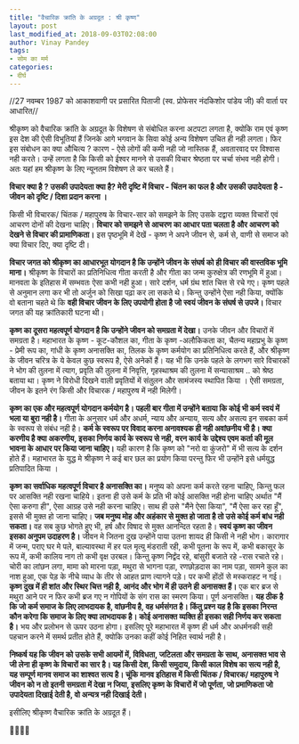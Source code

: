 ```yaml
---
title: "वैचारिक क्रांति के अग्रदूत : श्री कृष्ण"
layout: post
last_modified_at: 2018-09-03T02:08:00
author: Vinay Pandey
tags:
- सोम का मर्म
categories:
- दीर्घ
---
```

//27 नवम्बर 1987 को आकाशवाणी पर प्रसारित पिताजी (स्व. प्रोफेसर नंदकिशोर पांडेय जी)  की वार्ता पर आधारित//

श्रीकृष्ण को वैचारिक क्रांति के अग्रदूत के विशेषण से  संबोधित करना अटपटा लगता है, क्योकि राम एवं कृष्ण इस देश की ऐसी विभूतियां हैं जिनके आगे भगवान के सिवा कोई अन्य विशेषण उचित ही नही लगता। फिर इस संबोधन का क्या औचित्य ? कारण - ऐसे लोगों की कमी नही जो नास्तिक हैं, अवतारवाद पर विश्वास नही करते। उन्हें लगता है कि किसी को ईश्वर मानने से उसकी विचार श्रेष्ठता पर चर्चा संभव नही होगी। अतः यहां हम श्रीकृष्ण के लिए न्यूनतम  विशेषण ले कर चलते हैं। 

**विचार क्या है ? उसकी उपादेयता क्या है? मेरी दृष्टि में विचार - चिंतन का फल है और उसकी उपादेयता है - जीवन को दृष्टि / दिशा प्रदान करना ।** 

किसी भी विचारक/ चिंतक / महापुरुष के विचार-सार को समझने के लिए उसके दद्वारा व्यक्त विचारों एवं आचरण दोनों की देखना चाहिए।  **विचार को समझने से आचरण का आधार पता चलता है और आचरण को देखने से विचार की प्रामाणिकता।**  इस पृष्ठभूमि में देखें - कृष्ण ने अपने जीवन से, कर्म से, वाणी से समाज को क्या विचार दिए, क्या दृष्टि दी। 

**विचार जगत को श्रीकृष्ण का आधारभूत योगदान है कि उन्होंने जीवन के संघर्ष को ही विचार की वास्तविक भूमि माना।** श्रीकृष्ण के विचारों का प्रतिनिधित्व गीता करती है और गीता का जन्म कुरुक्षेत्र की रणभूमि में हुआ। मानवता के इतिहास में सम्भवतः ऐसा कभी नही हुआ। सारे दर्शन, धर्म ग्रंथ शांत चित्त से रचे गए। कृष्ण पहले से अनुमान लगा कर भी तो अर्जुन को सिखा पढ़ा कर ला सकते थे। किन्तु उन्होंने ऐसा नही किया, क्योंकि वो बताना चहते थे कि **वही विचार जीवन के लिए उपयोगी होता है जो स्वयं जीवन के संघर्ष से उपजे।** विचार जगत की यह क्रांतिकारी घटना थी।

**कृष्ण का दूसरा महत्वपूर्ण योगदान है कि उन्होंने जीवन को समग्रता में देखा।** उनके जीवन और विचारों में समग्रता है। महाभारत के कृष्ण - कूट-कौशल का, गीता के कृष्ण -अलौकिकता का, चैतन्य महाप्रभु के कृष्ण - प्रेमी रूप का, गांधी के कृष्ण अनासक्ति का, तिलक के कृष्ण कर्मयोग का प्रतिनिधित्व करते हैं, और श्रीकृष्ण के जीवन चरित्र के ये केवल कुछ स्वरूप है, ऐसे अनेकों हैं। यह भी कि उनके पहले के लगभग सारे विचारकों ने भोग की तुलना में त्याग, प्रवृति की तुलना में निवृत्ति, गृहस्थाश्रम की तुलना में सन्यासाश्रम .. को श्रेष्ठ बताया था।  कृष्ण ने विरोधी दिखने वाली प्रवृतियों में संतुलन और सामंजस्य स्थापित किया । ऐसी समग्रता, जीवन के इतने रंग किसी और विचारक / महापुरुष में नही मिलेगी।

**कृष्ण का एक और महत्वपूर्ण योगदान कर्मयोग है। पहली बार गीता में उन्होंने बताया कि कोई भी कर्म स्वयं में भला या बुरा नही है।**  गीता के अनुसार धर्म और अधर्म, न्याय और अन्याय, सत्य और असत्य इन सबका कर्म के स्वरूप से संबंध नही है। **कर्म के स्वरूप पर विवाद करना अनावश्यक ही नही अवांछनीय भी है। क्या करणीय है क्या अकरणीय, इसका निर्णय कार्य के स्वरूप से नही, वरन कार्य के उद्देश्य एवम कर्ता की मूल भावना के आधार पर किया जाना चाहिए।** यही कारण है कि कृष्ण को "नरो वा कुंजरो" में भी सत्य के दर्शन होते हैं। महाभारत के युद्ध मे श्रीकृष्ण ने कई बार छल का प्रयोग किया परन्तु फिर भी उन्होंने इसे धर्मयुद्ध प्रतिपादित किया । 

**कृष्ण का सर्वाधिक महत्वपूर्ण विचार है अनासक्ति का।** मनुष्य को अपना कर्म करते रहना चाहिए, किन्तु फल पर आसक्ति नही रखना चाहिये। इतना ही उसे कर्म के प्रति भी कोई आसक्ति नही होना चाहिए अर्थात "मैं ऐसा करुगा ही", ऐसा आग्रह उसे नही करना चाहिए। साथ ही उसे "मैंने ऐसा किया", "मैं ऐसा कर रहा हूँ", इससे भी मुक्त हो जाना चाहिए। **जब मनुष्य मोह और अहंकार से मुक्त हो जाता है तो उसे कोई कर्म बांध नही सकता।** वह सब कुछ भोगते हुए भी, हर्ष और विषाद से मुक्त आनन्दित रहता है। **स्वयं कृष्ण का जीवन इसका अनुपम उदाहरण है।** जीवन मे जितना दुख उन्होंने पाया उतना शायद ही किसी ने नही भोग। कारागार में जन्म, पराए घर मे पले, बाल्यावस्था में हर पल मृत्यु मंडराती रही, कभी पूतना के रूप में, कभी बकासूर के रूप में, कभी कालिय नाग तो कभी वृक्ष उरबल। किन्तु कृष्ण निर्द्वंद रहे, बांसुरी बजाते रहे -रास रचाते रहे। चोरी का लांछन लगा,  मामा को मारना पड़ा, मथुरा से भागना पड़ा, रणछोड़दास का नाम पड़ा, सामने कुल का नाश हुआ, एक पेड़ के नीचे व्याध के तीर से आहत प्राण त्यागने पड़े। पर कभी होंठों से मस्कराहट न गई। **कृष्ण दुख में ही शांत और स्थिर चित्त नही है, आनंद और भोग में ही उतने ही अनासक्त हैं।** एक बार ब्रज से मथुरा आने पर न फिर कभी ब्रज गए न गोपियों के संग रास का स्मरण किया। पूर्ण अनासक्ति। 
**यह ठीक है कि जो कर्म समाज के लिए लाभदायक है, वांछनीय है, वह धर्मसंगत है। किंतु प्रश्न यह है कि इसका निरन्त कौन करेगा कि समाज के लिए क्या लाभदायक है। कोई अनासक्त व्यक्ति ही इसका सही निर्णय कर सकता है।** भय और प्रलोभन से ऊपर उठना होगा। इसलिए पूरे महाभारत में  कृष्ण ही धर्म और अधर्मनकी सही पहचान करने में समर्थ प्रतीत होते हैं, क्योकि उनका कहीं कोई निहित स्वार्थ नही है। 

**निष्कर्ष यह कि जीवन को उसके सभी आयमों में, विविधता, जटिलता और समग्रता के साथ, अनासक्त भाव से जी लेना ही कृष्ण के विचारों का सार है। यह किसी देश, किसी समुदाय, किसी काल विशेष का सत्य नही है, यह सम्पूर्ण मानव समाज का शाश्वत सत्य है। चूंकि मानव इतिहास में किसी चिंतक / विचारक/ महापुरुष ने जीवन को न तो इतनी समग्रता में देखा न जिया, इसलिए कृष्ण के विचारों में जो पूर्णता, जो प्रमाणिकता जो उपादेयता दिखाई देती है, वो अन्यत्र नही दिखाई देती।**

इसीलिए श्रीकृष्ण वैचारिक क्रांति के अग्रदूत हैं। 

🙏🌷🌷🙏


